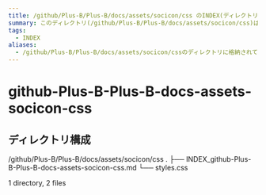 ```yaml
---
title: /github/Plus-B/Plus-B/docs/assets/socicon/css のINDEX(ディレクトリ概要)
summary: このディレクトリ(/github/Plus-B/Plus-B/docs/assets/socicon/css)は[TODO:XXXX(このディレクトリに保存するファイルの説明を書く)]を格納する場所です。
tags:
  - INDEX
aliases:
  - /github/Plus-B/Plus-B/docs/assets/socicon/cssのディレクトリに格納されている資料について(INDEX:索引)
---
```


# github-Plus-B-Plus-B-docs-assets-socicon-css

## ディレクトリ構成

/github/Plus-B/Plus-B/docs/assets/socicon/css
.
├── INDEX_github-Plus-B-Plus-B-docs-assets-socicon-css.md
└── styles.css

1 directory, 2 files


